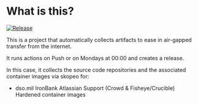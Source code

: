 # What is this?

[![Release](https://github.com/jacobsfederal/Collector-Atlassian-Support-IB/actions/workflows/collect-main.yml/badge.svg?branch=main)](https://github.com/JacobsFederal/Collector-Atlassian-Support-IB/actions/workflows/collect-main.yml)

This is a project that automatically collects artifacts to ease in air-gapped transfer from the internet.

It runs actions on Push or on Mondays at 00:00 and creates a release.

In this case, it collects the source code repositories and the associated container images via skopeo for:

- dso.mil IronBank Atlassian Support (Crowd & Fisheye/Crucible) Hardened container images
